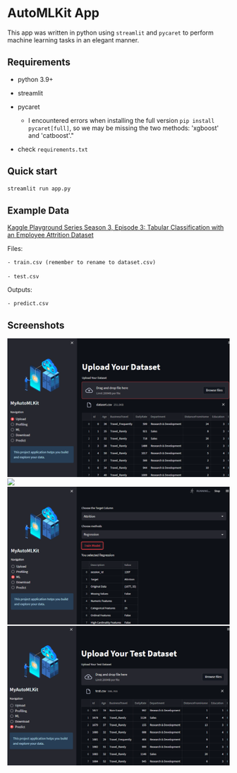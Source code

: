 # AutoMLKit App

This app was written in python using `streamlit` and `pycaret` to perform machine learning tasks in an elegant manner.

## Requirements

- python 3.9+

- streamlit

- pycaret 
    - I encountered errors when installing the full version `pip install pycaret[full]`, so we may be missing the two methods: 'xgboost' and 'catboost'."

- check `requirements.txt`

## Quick start

```sh
streamlit run app.py
```

## Example Data

[Kaggle Playground Series Season 3, Episode 3: Tabular Classification with an Employee Attrition Dataset](https://www.kaggle.com/competitions/playground-series-s3e3/overview)

Files:

    - train.csv (remember to rename to dataset.csv)

    - test.csv

Outputs:

    - predict.csv

## Screenshots
![](screenshots/upload.png)
![](screenshots/profilling.png)
![](screenshots/training.png)
![](screenshots/predict.png)
